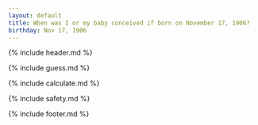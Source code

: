 ```yaml
---
layout: default
title: When was I or my baby conceived if born on November 17, 1906?
birthday: Nov 17, 1906
---
```


{% include header.md %}

{% include guess.md %}

{% include calculate.md %}

{% include safety.md %}

{% include footer.md %}



